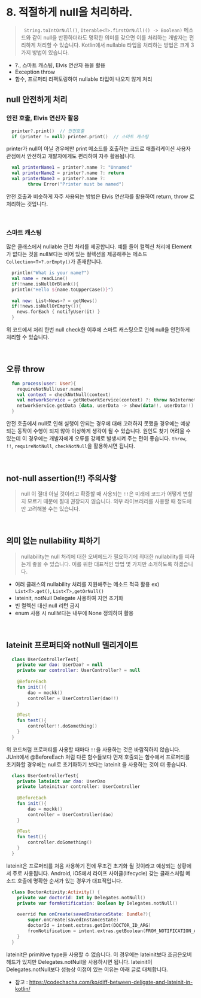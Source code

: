 # 8. 적절하게 null을 처리하라.

> &nbsp; ``String.toIntOrNull()``, ``Iterable<T>.firstOrNull(() -> Boolean)`` 메소드와 같이 null을 반환하더라도 명확한 의미를 갖으면 이를 처리하는 개발자는 편리하게 처리할 수 있습니다. Kotlin에서 nullable 타입을 처리하는 방법은 크게 3가지 방법이 있습니다.
  - ?., 스마트 캐스팅,  Elvis 연산자 등을 활용
  - Exception throw
  - 함수, 프로퍼티 리팩토링하여 nullable 타입이 나오지 않게 처리

## null 안전하게 처리

### 안전 호출,  Elvis 연산자 활용  
```kotlin
  printer?.print()	// 안전호출
  if (printer != null) printer.print()	// 스마트 캐스팅
```
printer가 null이 아닐 경우에만 print 메소드를 호출하는 코드로 애플리케이션 사용자 관점에서 안전하고 개발자에게도 편리하여 자주 활용됩니다.

```kotlin
  val printerName1 = printer?.name ?: "Unnamed"
  val printerName2 = printer?.name ?: return
  val printerName3 = printer?.name ?:
  		throw Error("Printer must be named")
```
안전 호출과 비슷하게 자주 사용되는 방법은 Elvis 연산자를 활용하여 return, throw 로  처리하는 것입니다.
  
<br>

### 스마트 캐스팅
많은 클래스에서 nullable 관련 처리를 제공합니다. 예를 들어 컬렉션 처리에 Element가 없다는 것을  null보다는 비어 있는 컬렉션을 제공해주는 메소드``Collection<T>?.orEmpty()``가 존재합니다.
```kotlin
  println("What is your name?")
  val name = readLine()
  if(!name.isNullOrBlank(){
  println("Hello ${name.toUpperCase()}")
  
  val new: List<News>? = getNews()
  if(!news.isNullOrEmpty()){
  	news.forEach { notifyUser(it) }
  }
```
위 코드에서  처리 한번 null check한 이후에 스마트 캐스팅으로 인해 null을 안전하게 처리할 수 있습니다.
  
<br>

## 오류 throw
```kotlin
  fun process(user: User){
  	requireNotNull(user.name)
  	val context = checkNotNull(context)
  	val networkService = getNetworkService(context) ?: throw NoInternetConnection()
  	networkService.getData {data, userData -> show(data!!, userData!!)
  }
```
안전 호출에서 null로 인해 실행이 안되는 경우에 대해 고려하지 못했을 경우에는 예상되는 동작이 수행이 되지 않아 이상하게 생각이 될 수 있습니다. 원인도 찾기 어려울 수 있는데 이 경우에는 개발자에게 오류를 강제로 발생시켜 주는 편이 좋습니다. ``throw``,   ``!!``, ``requireNotNull``, ``checkNotNull``을 활용하시면 됩니다.  
  
<br>

## not-null assertion(!!) 주의사항
> null 이 절대 아닐 것이라고 확증할 때 사용되는 ``!!``은 미래에 코드가 어떻게  변할지 모르기 때문에 절대 권장되지 않습니다. 외부 라이브러리를 사용할 때 정도에만 고려해볼 수는  있습니다.
  
<br>

## 의미 없는 nullability 피하기
> nullability는 null 처리에 대한 오버헤드가 필요하기에 최대한 nullability를 피하는게 좋을 수 있습니다. 이를 위한 대표적인 방법 몇 가지만 소개하도록 하겠습니다.
  - 여러 클래스의 nullability 처리를 지원해주는 메소드 적극 활용
  ex) ``List<T>.get()``, ``List<T>,getOrNull()``
  - lateinit, notNull Delegate 사용하여 지연 초기화
  - 빈 컬렉션 대신 null 리턴 금지
  - enum 사용 시 null보다는 내부에 None 정의하여 활용
  
<br>

## lateinit 프로퍼티와 notNull 델리게이트
```kotlin
  class UserControllerTest{
  	private var dao: UserDao? = null
  	private var controller: UserController? = null
  
  	@BeforeEach
  	fun init(){
  	    dao = mockk()
  	    controller = UserController(dao!!)
  	}
  
  	@Test
  	fun test(){
  	    controller!!.doSomething()
  	}
  }
```
위 코드처럼 프로퍼티를 사용할 때마다 ``!!``을 사용하는 것은 바람직하지 않습니다. JUnit에서 @BeforeEach 처럼 다른 함수들보다 먼저 호출되는 함수에서 프로퍼티를 초기화할 경우에는 null로 초기화하기 보다는 lateinit  을 사용하는 것이 더 좋습니다.
<br>

```kotlin
  class UserControllerTest{
  	private lateinit var dao: UserDao
  	private lateinitvar controller: UserController
  
  	@BeforeEach
  	fun init(){
  	    dao = mockk()
  	    controller = UserController(dao)
  	}
  
  	@Test
  	fun test(){
  	    controller.doSomething()
  	}
  }
```
lateinit은 프로퍼티를 처음 사용하기 전에 무조건 초기화 될 것이라고  예상되는  상황에서 주로 사용됩니다. Android, iOS에서 라이프 사이클(lifecycle) 갖는 클래스처럼 메소드 호출에 명확한 순서가 있는 경우가 대표적입니다. 
  
```kotlin
  class DoctorActivity:Activity() {
  	private var doctorId: Int by Delegates.notNull()
  	private var formNotification: Boolean by Delegates.notNull()
  	
  	overrid fun onCreate(savedInstanceState: Bundle?){
  		super.onCreate(savedInstanceState)
  		doctorId = intent.extras.getInt(DOCTOR_ID_ARG)
  		fromNotification = intent.extras.getBoolean(FROM_NOTIFICATION_ARG)
  	}
  }
```
lateinit은 primitive type을 사용할 수 없습니다. 이 경우에는 lateinit보다 조금은오버헤드가 있지만 Delegates.notNull을 사용하시면 됩니다. lateinit이 Delegates.notNull보다 성능상 이점이 있는 이유는 아래 글로 대체합니다.
  
- 참고 : https://codechacha.com/ko/diff-between-deligate-and-lateinit-in-kotlin/

